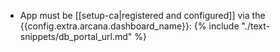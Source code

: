 * App must be [[setup-ca|registered and configured]] via the {{config.extra.arcana.dashboard_name}}: {% include "./text-snippets/db_portal_url.md" %} 
<!---
* Optionally [[index-configure-auth|configure auth settings]] such as [[concept-social-login|social login]], [[concept-gasless-transactions|gasless transactions]], [[concept-index-arcana-wallet|wallet user experience]], etc.
--->
